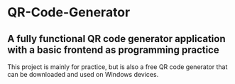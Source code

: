 # QR-Code-Generator

## A fully functional QR code generator application with a basic frontend as programming practice

This project is mainly for practice, but is also a free QR code generator that can be downloaded and used on Windows devices. 
